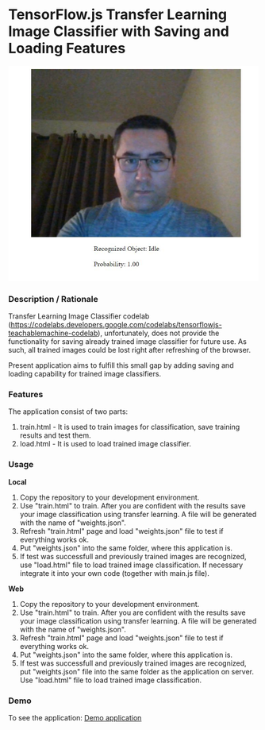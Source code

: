 # TensorFlow.js Transfer Learning Image Classifier with Saving and Loading Features
![Ohio University](img/screenshot.jpg)

### **Description / Rationale**
Transfer Learning Image Classifier codelab (https://codelabs.developers.google.com/codelabs/tensorflowjs-teachablemachine-codelab), unfortunately, does not provide the functionality for saving already trained image classifier for future use. As such, all trained images could be lost right after refreshing of the browser.    

Present application aims to fulfill this small gap by adding saving and loading capability for trained image classifiers.  


### **Features**
The application consist of two parts: 
1. train.html - It is used to train images for classification, save training results and test them.
2. load.html - It is used to load trained image classifier.

### **Usage**
**Local**
1. Copy the repository to your development environment.
2. Use "train.html" to train. After you are confident with the results save your image classification using transfer learning. A file will be generated with the name of "weights.json".
3. Refresh "train.html" page and load "weights.json" file to test if everything works ok.  
4. Put "weights.json" into the same folder, where this application is.
5. If test was successfull and previously trained images are recognized, use "load.html" file to load trained image classification. If necessary integrate it into your own code (together with main.js file).

**Web**
1. Copy the repository to your development environment.
2. Use "train.html" to train. After you are confident with the results save your image classification using transfer learning. A file will be generated with the name of "weights.json".
3. Refresh "train.html" page and load "weights.json" file to test if everything works ok.  
4. Put "weights.json" into the same folder, where this application is.
5. If test was successfull and previously trained images are recognized, put "weights.json" file into the same folder as the application on server. Use "load.html" file to load trained image classification.

### **Demo**
To see the application: [Demo application](https://transferlearning.glitch.me/train.html)

